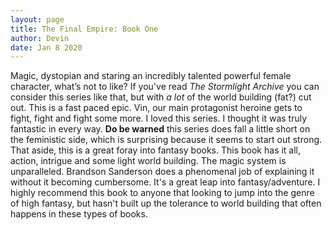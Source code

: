 ```yaml
---
layout: page
title: The Final Empire: Book One 
author: Devin 
date: Jan 8 2020
---  
```

  Magic, dystopian and staring an incredibly talented powerful female character, what’s not to like? If you've read *The Stormlight Archive* you can consider this series like that, but with *a lot* of the world building (fat?) cut out. This is a fast paced epic. Vin, our main protagonist heroine gets to fight, fight and fight some more. I loved this series. I thought it was truly fantastic in every way. **Do be warned** this series does fall a little short on the feministic side, which is surprising because it seems to start out strong. That aside, this is a great foray into fantasy books. This book has it all, action, intrigue and some light world building. The magic system is unparalleled. Brandson Sanderson does a phenomenal job of explaining it without it becoming cumbersome. It's a great leap into fantasy/adventure. I highly recommend this book to anyone that looking to jump into the genre of high fantasy, but hasn't built up the tolerance to world building that often happens in these types of books.
